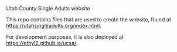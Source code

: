 Utah County Single Adults website

This repo contains files that are used to create the website, found at https://utahsingleadults.org/index.html.

For development purposes, it is also deployed at https://ethyl2.github.io/ucsa/.